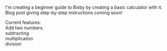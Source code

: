 I'm creating a beginner guide to Bixby by creating a basic calculator with it. Blog post giving step-by-step instructions coming soon!

Current features:</br>
Add two numbers.</br>
subtracting <br>
multiplication </br>
division </br>


